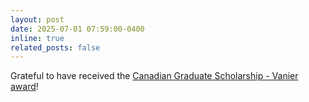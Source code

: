 ```yaml
---
layout: post
date: 2025-07-01 07:59:00-0400
inline: true
related_posts: false
---
```


Grateful to have received the [Canadian Graduate Scholarship - Vanier award](https://vanier.gc.ca/en/home-accueil.html)!